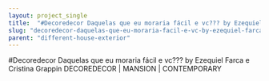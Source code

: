 ```yaml
---
layout: project_single
title:  "#Decoredecor Daquelas que eu moraria fácil e vc??? by Ezequiel Farca e Cristina Grappin DECOREDECOR | MANSION | CONTEMPORARY"
slug: "decoredecor-daquelas-que-eu-moraria-facil-e-vc-by-ezequiel-farca-e-cristina-grappin"
parent: "different-house-exterior"
---
```

#Decoredecor Daquelas que eu moraria fácil e vc??? by Ezequiel Farca e Cristina Grappin DECOREDECOR | MANSION | CONTEMPORARY